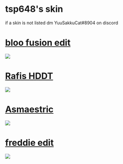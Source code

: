 # tsp648's skin
  if a skin is not listed dm YuuSakkuCat#8904 on discord

# [bloo fusion edit](https://tsp.s-ul.eu/XXBKI5nF)
![](https://i.imgur.com/BtlyDKH.jpg)

# [Rafis HDDT](https://tsp.s-ul.eu/A7qvleVJ)
![](https://i.imgur.com/eWh2woS.jpg)

# [Asmaestric](https://tsp.s-ul.eu/vjoEwY2l)
![](https://i.imgur.com/R668Nfi.jpg)

# [freddie edit](https://tsp.s-ul.eu/auL727Nd)
![](https://i.imgur.com/wgFfwcW.jpg)
